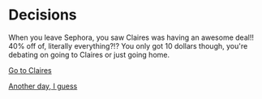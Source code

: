 # Decisions

When you leave Sephora, you saw Claires was having an awesome deal!!  40% off of, literally everything?!?  You only got 10 dollars though, you're debating on going to Claires or just going home.

[Go to Claires](../sephora/claires.md)

[Another day, I guess](../woke-up/woke-up.md)
